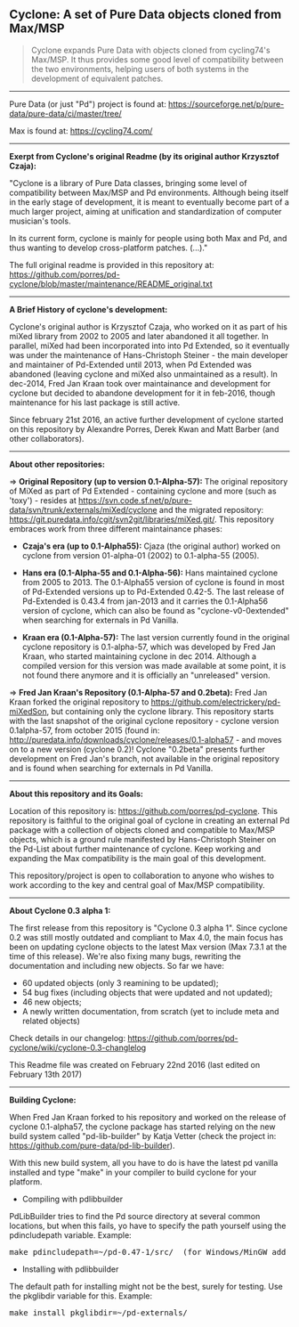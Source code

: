 Cyclone: A set of Pure Data objects cloned from Max/MSP 
-------

> Cyclone expands Pure Data with objects cloned from cycling74's Max/MSP. It thus provides some good level of compatibility between the two environments, helping users of both systems in the development of equivalent patches. 

--------------------

Pure Data (or just "Pd") project is found at: https://sourceforge.net/p/pure-data/pure-data/ci/master/tree/

Max is found at: https://cycling74.com/

--------------------

<strong>Exerpt from Cyclone's original Readme (by its original author Krzysztof Czaja):</strong>

"Cyclone is a library of Pure Data classes, bringing some level of compatibility between Max/MSP and Pd environments. Although being itself in the early stage of development, it is meant to eventually become part of a much larger project, aiming at unification and standardization of computer musician's tools. 

In its current form, cyclone is mainly for people using both Max and Pd, and thus wanting to develop cross-platform patches. (...)."

The full original readme is provided in this repository at: <https://github.com/porres/pd-cyclone/blob/master/maintenance/README_original.txt>

-------

<strong>A Brief History of cyclone's development:</strong>

Cyclone's original author is Krzysztof Czaja, who worked on it as part of his miXed library from 2002 to 2005 and later abandoned it all together. In parallel, miXed had been incorporated into into Pd Extended, so it eventually was under the maintenance of Hans-Christoph Steiner - the main developer and maintainer of Pd-Extended until 2013, when Pd Extended was abandoned (leaving cyclone and miXed also unmaintained as a result). In dec-2014, Fred Jan Kraan took over maintainance and development for cyclone but decided to abandone development for it in feb-2016, though maintenance for his last package is still active.

Since february 21st 2016, an active further development of cyclone started on this repository by Alexandre Porres, Derek Kwan and Matt Barber (and other collaborators).

-------

<strong>About other repositories:</strong>

=> <strong>Original Repository (up to version 0.1-Alpha-57):</strong>
The original repository of MiXed as part of Pd Extended - containing cyclone and more (such as 'toxy') - resides at <https://svn.code.sf.net/p/pure-data/svn/trunk/externals/miXed/cyclone> and the migrated repository: <https://git.puredata.info/cgit/svn2git/libraries/miXed.git/>. This repository embraces work from three different maintainance phases: 

- <strong>Czaja's era (up to 0.1-Alpha55):</strong> Cjaza (the original author) worked on cyclone from version 01-alpha-01 (2002) to 0.1-alpha-55 (2005). 

- <strong>Hans era (0.1-Alpha-55 and 0.1-Alpha-56):</strong> Hans maintained cyclone from 2005 to 2013. The 0.1-Alpha55 version of cyclone is found in most of Pd-Extended versions up to Pd-Extended 0.42-5. The last release of Pd-Extended is 0.43.4 from jan-2013 and it carries the 0.1-Alpha56 version of cyclone, which can also be found as "cyclone-v0-0extended" when searching for externals in Pd Vanilla.

- <strong>Kraan era (0.1-Alpha-57):</strong> The last version currently found in the original cyclone repository is 0.1-alpha-57, which was developed by Fred Jan Kraan, who started maintaining cyclone in dec 2014. Although a compiled version for this version was made available at some point, it is not found there anymore and it is officially an "unreleased" version.

=> <strong>Fred Jan Kraan's Repository (0.1-Alpha-57 and 0.2beta):</strong> Fred Jan Kraan forked the original repository to <https://github.com/electrickery/pd-miXedSon>, but containing only the cyclone library. This repository starts with the last snapshot of the original cyclone repository - cyclone version 0.1alpha-57, from october 2015 (found in: <http://puredata.info/downloads/cyclone/releases/0.1-alpha57> - and moves on to a new version (cyclone 0.2)! Cyclone "0.2beta" presents further development on Fred Jan's branch, not available in the original repository and is found when searching for externals in Pd Vanilla.

-------

<strong>About this repository and its Goals:</strong>

Location of this repository is: https://github.com/porres/pd-cyclone. This repository is faithful to the original goal of cyclone in creating an external Pd package with a collection of objects cloned and compatible to Max/MSP objects, which is a ground rule manifested by Hans-Christoph Steiner on the Pd-List about further maintenance of cyclone. Keep working and expanding the Max compatibility is the main goal of this development.

This repository/project is open to collaboration to anyone who wishes to work according to the key and central goal of Max/MSP compatibility. 

-------

<strong>About Cyclone 0.3 alpha 1:</strong>

The first release from this repository is "Cyclone 0.3 alpha 1". Since cyclone 0.2 was still mostly outdated and compliant to Max 4.0, the main focus has been on updating cyclone objects to the latest Max version (Max 7.3.1 at the time of this release). We're also fixing many bugs, rewriting the documentation and including new objects. So far we have:

- 60 updated objects (only 3 reamining to be updated);
- 54 bug fixes (including objects that were updated and not updated);
- 46 new objects;
- A newly written documentation, from scratch (yet to include meta and related objects)

Check details in our changelog: https://github.com/porres/pd-cyclone/wiki/cyclone-0.3-changlelog

This Readme file was created on February 22nd 2016 
(last edited on February 13th 2017)

-------
<strong>Building Cyclone:</strong>

When Fred Jan Kraan forked to his repository and worked on the release of cyclone 0.1-alpha57, the cyclone package has started relying on the new build system called "pd-lib-builder" by Katja Vetter (check the project in: <https://github.com/pure-data/pd-lib-builder>). 

With this new build system, all you have to do is have the latest pd vanilla installed and type "make" in your compiler to build cyclone for your platform.

* Compiling with pdlibbuilder

PdLibBuilder tries to find the Pd source directory at several common locations, but when this fails, yo have to specify the path yourself using the pdincludepath variable. Example:

<pre>make pdincludepath=~/pd-0.47-1/src/  (for Windows/MinGW add 'pdbinpath=~/pd-0.47-1/bin/)</pre>

* Installing with pdlibbuilder

The default path for installing might not be the best, surely for testing. Use the pkglibdir variable for this. Example:

<pre>make install pkglibdir=~/pd-externals/</pre>
